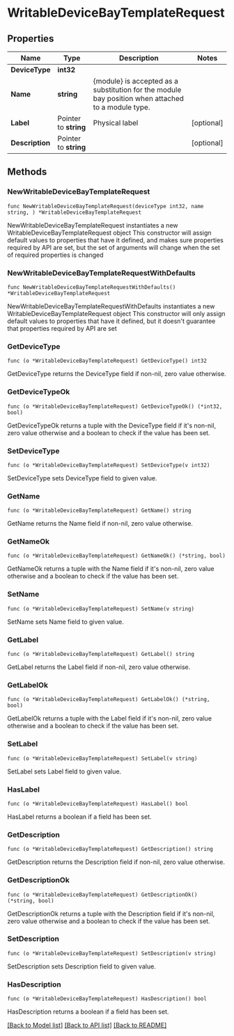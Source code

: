 # WritableDeviceBayTemplateRequest

## Properties

Name | Type | Description | Notes
------------ | ------------- | ------------- | -------------
**DeviceType** | **int32** |  | 
**Name** | **string** |          {module} is accepted as a substitution for the module bay position when attached to a module type.          | 
**Label** | Pointer to **string** | Physical label | [optional] 
**Description** | Pointer to **string** |  | [optional] 

## Methods

### NewWritableDeviceBayTemplateRequest

`func NewWritableDeviceBayTemplateRequest(deviceType int32, name string, ) *WritableDeviceBayTemplateRequest`

NewWritableDeviceBayTemplateRequest instantiates a new WritableDeviceBayTemplateRequest object
This constructor will assign default values to properties that have it defined,
and makes sure properties required by API are set, but the set of arguments
will change when the set of required properties is changed

### NewWritableDeviceBayTemplateRequestWithDefaults

`func NewWritableDeviceBayTemplateRequestWithDefaults() *WritableDeviceBayTemplateRequest`

NewWritableDeviceBayTemplateRequestWithDefaults instantiates a new WritableDeviceBayTemplateRequest object
This constructor will only assign default values to properties that have it defined,
but it doesn't guarantee that properties required by API are set

### GetDeviceType

`func (o *WritableDeviceBayTemplateRequest) GetDeviceType() int32`

GetDeviceType returns the DeviceType field if non-nil, zero value otherwise.

### GetDeviceTypeOk

`func (o *WritableDeviceBayTemplateRequest) GetDeviceTypeOk() (*int32, bool)`

GetDeviceTypeOk returns a tuple with the DeviceType field if it's non-nil, zero value otherwise
and a boolean to check if the value has been set.

### SetDeviceType

`func (o *WritableDeviceBayTemplateRequest) SetDeviceType(v int32)`

SetDeviceType sets DeviceType field to given value.


### GetName

`func (o *WritableDeviceBayTemplateRequest) GetName() string`

GetName returns the Name field if non-nil, zero value otherwise.

### GetNameOk

`func (o *WritableDeviceBayTemplateRequest) GetNameOk() (*string, bool)`

GetNameOk returns a tuple with the Name field if it's non-nil, zero value otherwise
and a boolean to check if the value has been set.

### SetName

`func (o *WritableDeviceBayTemplateRequest) SetName(v string)`

SetName sets Name field to given value.


### GetLabel

`func (o *WritableDeviceBayTemplateRequest) GetLabel() string`

GetLabel returns the Label field if non-nil, zero value otherwise.

### GetLabelOk

`func (o *WritableDeviceBayTemplateRequest) GetLabelOk() (*string, bool)`

GetLabelOk returns a tuple with the Label field if it's non-nil, zero value otherwise
and a boolean to check if the value has been set.

### SetLabel

`func (o *WritableDeviceBayTemplateRequest) SetLabel(v string)`

SetLabel sets Label field to given value.

### HasLabel

`func (o *WritableDeviceBayTemplateRequest) HasLabel() bool`

HasLabel returns a boolean if a field has been set.

### GetDescription

`func (o *WritableDeviceBayTemplateRequest) GetDescription() string`

GetDescription returns the Description field if non-nil, zero value otherwise.

### GetDescriptionOk

`func (o *WritableDeviceBayTemplateRequest) GetDescriptionOk() (*string, bool)`

GetDescriptionOk returns a tuple with the Description field if it's non-nil, zero value otherwise
and a boolean to check if the value has been set.

### SetDescription

`func (o *WritableDeviceBayTemplateRequest) SetDescription(v string)`

SetDescription sets Description field to given value.

### HasDescription

`func (o *WritableDeviceBayTemplateRequest) HasDescription() bool`

HasDescription returns a boolean if a field has been set.


[[Back to Model list]](../README.md#documentation-for-models) [[Back to API list]](../README.md#documentation-for-api-endpoints) [[Back to README]](../README.md)


